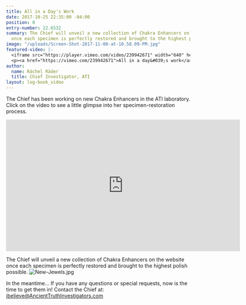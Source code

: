 ```yaml
---
title: All in a Day's Work
date: 2017-10-25 22:35:00 -04:00
position: 0
entry-number: 22.6532
summary: The Chief will unveil a new collection of Chakra Enhancers on the website
  once each specimen is perfectly restored and brought to the highest polish possible.
image: "/uploads/Screen-Shot-2017-11-08-at-10.58.09-PM.jpg"
featured-video: |-
  <iframe src="https://player.vimeo.com/video/239942671" width="640" height="360" frameborder="0" webkitallowfullscreen mozallowfullscreen allowfullscreen></iframe>
  <p><a href="https://vimeo.com/239942671">All in a day&#039;s work</a> from <a href="https://vimeo.com/user43661355">R&aacute;chel R&auml;der, C.I.</a> on <a href="https://vimeo.com">Vimeo</a>.</p>
author:
  name: Ráchel Räder
  title: Chief Investigator, ATI
layout: log-book_video
---
```


The Chief has been working on new Chakra Enhancers in the ATI laboratory. Click on the video to see a little glimpse into her specimen-restoration process.

<iframe src="https://player.vimeo.com/video/239942671" width="640" height="360" frameborder="0" webkitallowfullscreen mozallowfullscreen allowfullscreen></iframe>

The Chief will unveil a new collection of Chakra Enhancers on the website once each specimen is perfectly restored and brought to the highest polish possible.
![New-Jewels.jpg](/uploads/New-Jewels.jpg)

In the meantime... If you have any questions or special requests, now is the time to get them in! Contact the Chief at: ibelieve@AncientTruthInvestigators.com